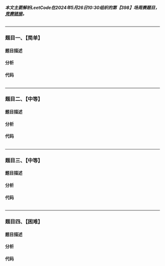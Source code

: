 ###### **本文主要解析LeetCode在2024年5月26日10:30组织的第【398】场周赛题目，**[**竞赛链接**](https://leetcode.cn/contest/weekly-contest-398)**。**

---

### 题目一、【简单】

#### 题目描述



#### 分析



#### 代码

```python

```



------

### 题目二、【中等】

#### 题目描述





#### 分析





#### 代码

```Python

```

------

### 题目三、【中等】

#### 题目描述



#### 分析



#### 代码

```python

```

------

### 题目四、【困难】

#### 题目描述



#### 分析



#### 代码

```python

```

